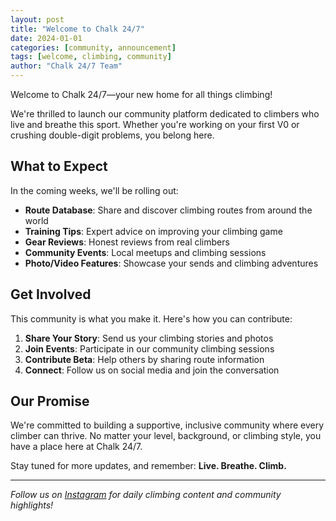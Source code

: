 ```yaml
---
layout: post
title: "Welcome to Chalk 24/7"
date: 2024-01-01
categories: [community, announcement]
tags: [welcome, climbing, community]
author: "Chalk 24/7 Team"
---
```


Welcome to Chalk 24/7—your new home for all things climbing!

We're thrilled to launch our community platform dedicated to climbers who live and breathe this sport. Whether you're working on your first V0 or crushing double-digit problems, you belong here.

## What to Expect

In the coming weeks, we'll be rolling out:

- **Route Database**: Share and discover climbing routes from around the world
- **Training Tips**: Expert advice on improving your climbing game
- **Gear Reviews**: Honest reviews from real climbers
- **Community Events**: Local meetups and climbing sessions
- **Photo/Video Features**: Showcase your sends and climbing adventures

## Get Involved

This community is what you make it. Here's how you can contribute:

1. **Share Your Story**: Send us your climbing stories and photos
2. **Join Events**: Participate in our community climbing sessions
3. **Contribute Beta**: Help others by sharing route information
4. **Connect**: Follow us on social media and join the conversation

## Our Promise

We're committed to building a supportive, inclusive community where every climber can thrive. No matter your level, background, or climbing style, you have a place here at Chalk 24/7.

Stay tuned for more updates, and remember: **Live. Breathe. Climb.**

---

*Follow us on [Instagram](https://instagram.com/chalk247) for daily climbing content and community highlights!*